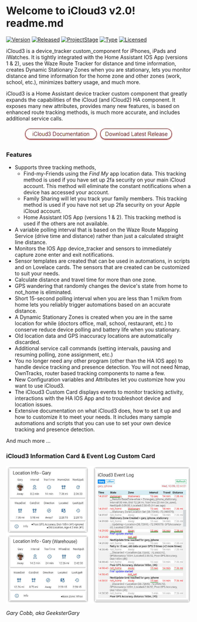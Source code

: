 # Welcome to iCloud3 v2.0! readme.md

[![Version](https://img.shields.io/badge/Version-2.0-blue.svg)](https://github.com/gcobb321/icloud3)
[![Released](https://img.shields.io/badge/Released-November_17,_2019-blue.svg)](https://github.com/gcobb321/icloud3)
[![ProjectStage](https://img.shields.io/badge/ProjectStage-General_Availability-red.svg)](https://github.com/gcobb321/icloud3)
[![Type](https://img.shields.io/badge/Type-Custom_Component-orange.svg)](https://github.com/gcobb321/icloud3)
[![Licensed](https://img.shields.io/badge/Licesned-MIT-green.svg)](https://github.com/gcobb321/icloud3)

iCloud3 is a device_tracker custom_component for iPhones, iPads and iWatches. It is tightly integrated with the Home Assistant IOS App (versions 1 & 2), uses the Waze Route Tracker for distance and time information, creates Dynamic Stationary Zones when you are stationary, lets you monitor distance and time information for the home zone and other zones (work, school, etc.), minimizes battery usage, and much more.

iCloud3 is a Home Assistant device tracker custom component that greatly expands the capabilities of the iCloud (and iCloud2) HA component. It exposes many new attributes, provides many new features, is based on enhanced route tracking methods, is much more accurate, and includes additional service calls.

<div  align="center"><a href="https://gcobb321.github.io/icloud3/#/"><img src="docs/images/button_documentation.jpg"></a><a href="https://github.com/gcobb321/icloud3/releases"><img src="docs/images/button_download_long.jpg"></a></div>

### Features
* Supports three tracking methods, 
  * Find-my-Friends using the *Find My* app location data. This tracking method is used if you have set up 2fa security on your main iCloud account. This method will eliminate the constant notifications when a device has accessed your account.
  * Family Sharing will let you track your family members. This tracking method is used if you have not set up 2fa security on your Apple iCloud account.
  * Home Assistant IOS App (versions 1 & 2). This tracking method is used if the others are not available.
* A variable polling interval that is based on the Waze Route Mapping Service (drive time and distance) rather than just a calculated straight line distance.
* Monitors the IOS App device_tracker and sensors to immediately capture zone enter and exit notifications.
* Sensor templates are created that can be used in automations, in scripts and on Lovelace cards. The sensors that are created can be customized to suit your needs.
* Calculate distance and travel time for more than one zone.
* GPS wandering that randomly changes the device's state from home to not_home is eliminated.
* Short 15-second polling interval when you are less than 1 mi/km from home lets you reliably trigger automations based on an accurate distance.
* A Dynamic Stationary Zones is created when you are in the same location for while (doctors office, mall, school, restaurant, etc.) to conserve reduce device polling and battery life when you stationary.
* Old location data and GPS inaccuracy locations are automatically discarded.
* Additional service call commands (setting intervals, pausing and resuming polling, zone assignment, etc.)
* You no longer need any other program (other than the HA IOS app) to handle device tracking and presence detection. You will not need Nmap, OwnTracks, router based tracking components to name a few.
* New Configuration variables and Attributes let you customize how you want to use iCloud3.
* The iCloud3 Custom Card displays events to monitor tracking activity, interactions with the HA IOS App and to troubleshoot device and location issues.
* Extensive documentation on what iCloud3 does, how to set it up and how to customize it to meet your needs. It includes many sample automations and scripts that you can use to set your own device tracking and presence detection.

And much more ...

### iCloud3 Information Card & Event Log Custom Card

![readme](docs/images/readme.jpg)

*Gary Cobb, aka GeeksterGary*
